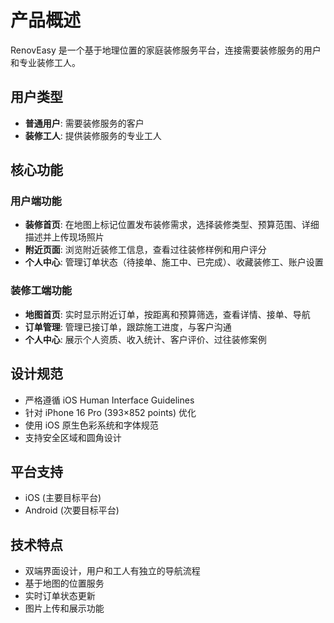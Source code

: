 # 产品概述

RenovEasy 是一个基于地理位置的家庭装修服务平台，连接需要装修服务的用户和专业装修工人。

## 用户类型
- **普通用户**: 需要装修服务的客户
- **装修工人**: 提供装修服务的专业工人

## 核心功能

### 用户端功能
- **装修首页**: 在地图上标记位置发布装修需求，选择装修类型、预算范围、详细描述并上传现场照片
- **附近页面**: 浏览附近装修工信息，查看过往装修样例和用户评分
- **个人中心**: 管理订单状态（待接单、施工中、已完成）、收藏装修工、账户设置

### 装修工端功能
- **地图首页**: 实时显示附近订单，按距离和预算筛选，查看详情、接单、导航
- **订单管理**: 管理已接订单，跟踪施工进度，与客户沟通
- **个人中心**: 展示个人资质、收入统计、客户评价、过往装修案例

## 设计规范
- 严格遵循 iOS Human Interface Guidelines
- 针对 iPhone 16 Pro (393×852 points) 优化
- 使用 iOS 原生色彩系统和字体规范
- 支持安全区域和圆角设计

## 平台支持
- iOS (主要目标平台)
- Android (次要目标平台)

## 技术特点
- 双端界面设计，用户和工人有独立的导航流程
- 基于地图的位置服务
- 实时订单状态更新
- 图片上传和展示功能